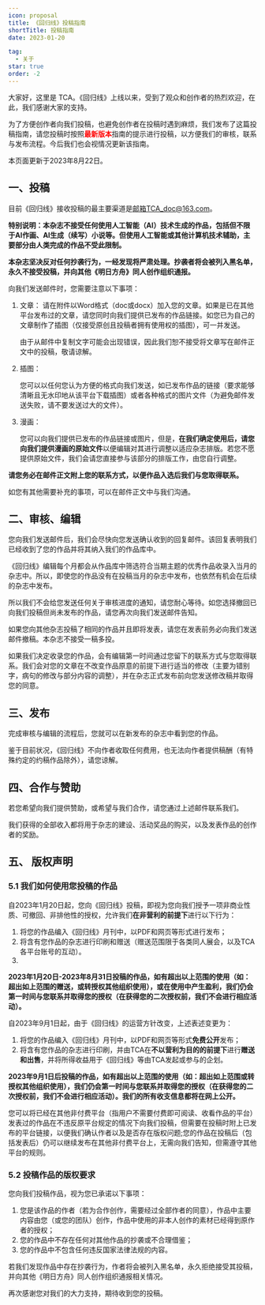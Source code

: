 ```yaml
---
icon: proposal
title: 《回归线》投稿指南
shortTitle: 投稿指南
date: 2023-01-20

tag:
  - 关于
star: true
order: -2
---
```


大家好，这里是 TCA。《回归线》上线以来，受到了观众和创作者的热烈欢迎，在此，我们感谢大家的支持。

为了方便创作者向我们投稿，也避免创作者在投稿时遇到麻烦，我们发布了这篇投稿指南，请您投稿时按照<span style="color:red">**最新版本**</span>指南的提示进行投稿，以方便我们的审核，联系与发布流程。今后我们也会视情况更新该指南。

本页面更新于2023年8月22日。

## 一、投稿

目前《回归线》接收投稿的最主要渠道是[邮箱TCA_doc@163.com](mailto:TCA_doc@163.com)。

**特别说明：本杂志不接受任何使用人工智能（AI）技术生成的作品，包括但不限于AI作画、AI生成（续写）小说等。但使用人工智能或其他计算机技术辅助，主要部分由人类完成的作品不受此限制。**

**本杂志坚决反对任何抄袭行为，一经发现将严肃处理。抄袭者将会被列入黑名单，永久不接受投稿，并向其他《明日方舟》同人创作组织通报。**

向我们发送邮件时，您需要注意以下事项：

1. 文章：
   请在附件以Word格式（doc或docx）加入您的文章。如果是已在其他平台发布过的文章，请您同时向我们提供已发布的作品链接。如您已为自己的文章制作了插图（仅接受原创且投稿者拥有使用权的插图），可一并发送。

   由于从邮件中复制文字可能会出现错误，因此我们恕不接受将文章写在邮件正文中的投稿，敬请谅解。

2. 插图：

   您可以以任何您认为方便的格式向我们发送，如已发布作品的链接（要求能够清晰且无水印地从该平台下载插图）或者各种格式的图片文件（为避免邮件发送失败，请不要发送过大的文件）。

3. 漫画：

   您可以向我们提供已发布的作品链接或图片，但是，**在我们确定使用后，请您向我们提供漫画的原始文件**以便编辑对其进行调整以适应杂志排版。若您不愿提供原始文件，我们会请您直接参与该部分的排版工作，由您自行调整。

**请您务必在邮件正文附上您的联系方式，以便作品入选后我们与您取得联系。**

如您有其他需要补充的事项，可以在邮件正文中与我们沟通。

## 二、审核、编辑

您向我们发送邮件后，我们会尽快向您发送确认收到的回复邮件。该回复表明我们已经收到了您的作品并将其纳入我们的作品库中。

《回归线》编辑每个月都会从作品库中筛选符合当期主题的优秀作品收录入当月的杂志中。所以，即使您的作品没有在投稿当月的杂志中发布，也依然有机会在后续的杂志中发布。

所以我们不会给您发送任何关于审核进度的通知，请您耐心等待。如您选择撤回已向我们投稿但尚未发布的作品，请您再次向我们发送邮件告知。

如果您向其他杂志投稿了相同的作品并且即将发表，请您在发表前务必向我们发送邮件撤稿。本杂志不接受一稿多投。

如果我们决定收录您的作品，会有编辑第一时间通过您留下的联系方式与您取得联系。我们会对您的文章在不改变作品原意的前提下进行适当的修改（主要为错别字，病句的修改与部分内容的调整），并在杂志正式发布前向您发送修改稿并取得您的同意。

## 三、发布

完成审核与编辑的流程后，您就可以在新发布的杂志中看到您的作品。

鉴于目前状况，《回归线》不向作者收取任何费用，也无法向作者提供稿酬（有特殊约定的约稿作品除外），请您谅解。

## 四、合作与赞助

若您希望向我们提供赞助，或希望与我们合作，请您通过上述邮件联系我们。

我们获得的全部收入都将用于杂志的建设、活动奖品的购买，以及发表作品的创作者的奖励。

## 五、 版权声明

### 5.1 我们如何使用您投稿的作品

自2023年1月20日起，您向《回归线》投稿，即视为您向我们授予一项非商业性质、可撤回、非排他性的授权，允许我们**在非营利的前提下**进行以下行为：

1. 将您的作品编入《回归线》月刊中，以PDF和网页等形式进行发布；
2. 将含有您作品的杂志进行印刷和赠送（赠送范围限于各类同人展会，以及TCA各平台账号的互动）。
3. 

**2023年1月20日-2023年8月31日投稿的作品，如有超出以上范围的使用（如：超出如上范围的赠送，或转授权其他组织使用），或在使用中产生盈利，我们仍会第一时间与您联系并取得您的授权（在获得您的二次授权前，我们不会进行相应活动）。**

自2023年9月1日起，由于《回归线》的运营方针改变，上述表述变更为：

1. 将您的作品编入《回归线》月刊中，以PDF和网页等形式**免费公开**发布；
2. 将含有您作品的杂志进行印刷，并由TCA在**不以营利为目的的前提下**进行**赠送和出售**，并将所得收益用于《回归线》等由TCA发起或参与的企划。

**2023年9月1日后投稿的作品，如有超出以上范围的使用（如：超出如上范围或转授权其他组织使用），我们仍会第一时间与您联系并取得您的授权（在获得您的二次授权前，我们不会进行相应活动）。我们的所有收支信息都将在网上公开。**

您可以将已经在其他非付费平台（指用户不需要付费即可阅读、收看作品的平台）发表过的作品在不违反原平台规定的情况下向我们投稿，但需要在投稿时附上已发布的平台链接，以便我们确认作者以及是否存在版权问题;您的作品在投稿后（包括发表后）仍可以继续发布在其他非付费平台上，无需向我们告知，但需遵守其他平台的规则。

### 5.2 投稿作品的版权要求

您向我们投稿作品，视为您已承诺以下事项：

1. 您是该作品的作者（若为合作创作，需要经过全部作者的同意），作品中主要内容由您（或您的团队）创作，作品中使用的非本人创作的素材已经得到原作者的授权；
2. 您的作品中不存在任何对其他作品的抄袭或不合理借鉴；
3. 您的作品中不包含任何违反国家法律法规的内容。

若我们发现作品中存在抄袭行为，作者将会被列入黑名单，永久拒绝接受其投稿，并向其他《明日方舟》同人创作组织通报相关情况。

再次感谢您对我们的大力支持，期待收到您的投稿。

